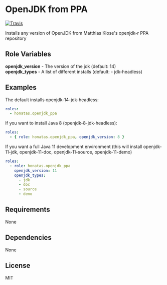 OpenJDK from PPA
================

[![Travis](https://img.shields.io/travis/honatas/ansible-role-openjdk-ppa?style=plastic)](https://travis-ci.org/Honatas/ansible-role-openjdk-ppa "View the build status on Travis")

Installs any version of OpenJDK from Matthias Klose's openjdk-r PPA repository

Role Variables
--------------

**openjdk_version** - The version of the jdk (default: 14)  
**openjdk_types** - A list of different installs (default: - jdk-headless)

Examples
--------

The default installs openjdk-14-jdk-headless:
```yaml
roles:
  - honatas.openjdk_ppa
```

If you want to install Java 8 (openjdk-8-jdk-headless):
```yaml
roles:
  - { role: honatas.openjdk_ppa, openjdk_version: 8 }
```

If you want a full Java 11 development environment (this will install openjdk-11-jdk, openjdk-11-doc, openjdk-11-source, openjdk-11-demo)
```yaml
roles:
  - role: honatas.openjdk_ppa
    openjdk_version: 11
    openjdk_types:
      - jdk
      - doc
      - source
      - demo
```


Requirements
------------

None

Dependencies
------------

None

License
-------

MIT
